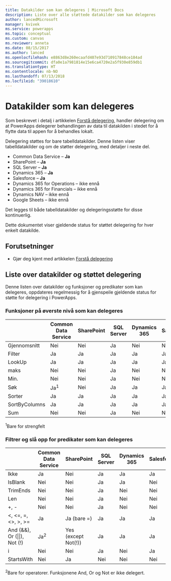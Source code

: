 ```yaml
---
title: Datakilder som kan delegeres | Microsoft Docs
description: Liste over alle støttede datakilder som kan delegeres
author: lancedMicrosoft
manager: kvivek
ms.service: powerapps
ms.topic: conceptual
ms.custom: canvas
ms.reviewer: anneta
ms.date: 08/15/2017
ms.author: lanced
ms.openlocfilehash: e8863d8e260ecaafd407e93d710917848ce184ad
ms.sourcegitcommit: dfa0e1a7981814e15e6ca4720e2a5f930e859db1
ms.translationtype: HT
ms.contentlocale: nb-NO
ms.lasthandoff: 07/13/2018
ms.locfileid: "39018610"
---
```

# <a name="delegable-data-sources"></a>Datakilder som kan delegeres
Som beskrevet i detalj i artikkelen [Forstå delegering](delegation-overview.md), handler delegering om at PowerApps delegerer behandlingen av data til datakilden i stedet for å flytte data til appen for å behandles lokalt.

Delegering støttes for bare tabelldatakilder. Denne listen viser tabelldatakilder og om de støtter delegering, med detaljer i neste del.

* Common Data Service – **Ja**
* SharePoint – **Ja**
* SQL Server – **Ja**
* Dynamics 365 – **Ja**
* Salesforce – **Ja**
* Dynamics 365 for Operations – ikke ennå
* Dynamics 365 for Financials – ikke ennå
* Dynamics NAV – ikke ennå
* Google Sheets – ikke ennå

Det legges til både tabelldatakilder og delegeringsstøtte for disse kontinuerlig.

Dette dokumentet viser gjeldende status for støttet delegering for hver enkelt datakilde.

## <a name="prerequisites"></a>Forutsetninger

* Gjør deg kjent med artikkelen [Forstå delegering](delegation-overview.md)

## <a name="list-of-data-sources-and-supported-delegation"></a>Liste over datakilder og støttet delegering
Denne listen over datakilder og funksjoner og predikater som kan delegeres, oppdateres regelmessig for å gjenspeile gjeldende status for støtte for delegering i PowerApps.

### <a name="top-level-delegable-functions"></a>Funksjoner på øverste nivå som kan delegeres

| &nbsp; | Common Data Service | SharePoint | SQL Server | Dynamics 365 | Salesforce |
| --- | --- | --- | --- | --- | --- |
| Gjennomsnitt |Nei |Nei |Ja |Nei |Nei |
| Filter |Ja |Ja |Ja |Ja |Ja |
| LookUp |Ja |Ja |Ja |Ja |Ja |
| maks |Nei |Nei |Ja |Nei |Nei |
| Min. |Nei |Nei |Ja |Nei |Nei |
| Søk |Ja<sup>1</sup> |Nei |Ja |Ja |Ja |
| Sorter |Ja |Ja |Ja |Ja |Ja |
| SortByColumns |Ja |Ja |Ja |Ja |Ja |
| Sum |Nei |Nei |Ja |Nei |Nei |

<sup>1</sup>Bare for strengfelt

### <a name="filter-and-lookup-delegable-predicates"></a>Filtrer og slå opp for predikater som kan delegeres

| &nbsp; | Common Data Service | SharePoint | SQL Server | Dynamics 365 | Salesforce |
| --- | --- | --- | --- | --- | --- |
| Ikke |Ja |Nei |Ja |Ja |Ja |
| IsBlank |Nei |Nei |Ja |Ja |Nei |
| TrimEnds |Nei |Nei |Ja |Nei |Nei |
| Len |Nei |Nei |Ja |Nei |Nei |
| +, - |Nei |Nei |Ja |Nei |Nei |
| <, <=, =, <>, >, >= |Ja |Ja (bare =) |Ja |Ja |Ja |
| And (&&), Or (&#124;&#124;), Not (!) |Ja<sup>2</sup> |Yes (except Not(!)) |Ja |Ja |Ja |
| i |Nei |Nei |Ja |Nei |Ja |
| StartsWith |Nei |Ja |Nei |Nei |Nei |

<sup>2</sup>Bare for operatorer. Funksjonene And, Or og Not er ikke delegert.
